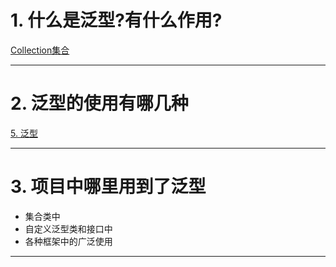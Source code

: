 
# 1. 什么是泛型?有什么作用?

[Collection集合](../../../java笔记/Collection集合.md#^f28852)

****
# 2. 泛型的使用有哪几种

[5. 泛型](../../../java笔记/Collection集合.md#5.%20泛型)

****
# 3. 项目中哪里用到了泛型

- 集合类中
- 自定义泛型类和接口中
- 各种框架中的广泛使用

****
